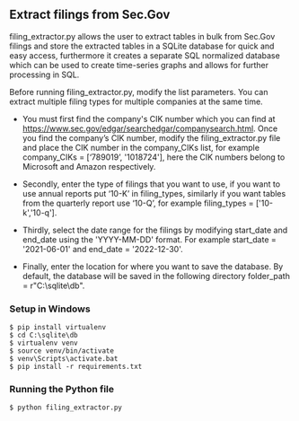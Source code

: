 ## Extract filings from Sec.Gov 

filing_extractor.py allows the user to extract tables in bulk from Sec.Gov filings and store the extracted tables in a SQLite database for quick and easy access, furthermore it creates a separate SQL normalized database which can be used to create time-series graphs and allows for further processing in SQL. 

Before running filing_extractor.py,  modify the list parameters. You can extract multiple filing types for multiple companies at the same time. 

- You must first find the company's CIK number which you can find at https://www.sec.gov/edgar/searchedgar/companysearch.html. Once you find the company’s CIK number, modify the filing_extractor.py file and place the CIK number in the company_CIKs list, for example company_CIKs = [‘789019’, '1018724'],  here the CIK numbers belong to Microsoft and Amazon respectively. 

- Secondly, enter the type of filings that you want to use, if you want to use annual reports  put  ‘10-K’ in filing_types, similarly if you want tables from the quarterly report use ‘10-Q’, for example filing_types = ['10-k','10-q'].

- Thirdly, select the date range for the filings by modifying start_date and end_date using the 'YYYY-MM-DD' format. For example start_date = '2021-06-01' and end_date = '2022-12-30'.
 
- Finally, enter the location for where you want to save the database. By default, the database will be saved in the following directory folder_path = r"C:\sqlite\db".

### Setup in Windows 

    $ pip install virtualenv
    $ cd C:\sqlite\db
    $ virtualenv venv
    $ source venv/bin/activate
    $ venv\Scripts\activate.bat
    $ pip install -r requirements.txt
    
### Running the Python file

    $ python filing_extractor.py
